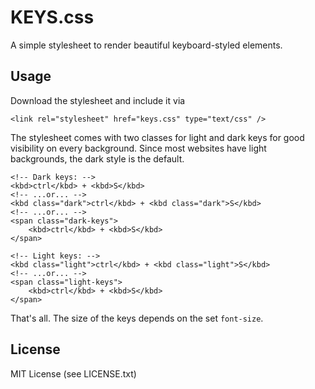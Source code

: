 # KEYS.css

A simple stylesheet to render beautiful keyboard-styled elements.

## Usage

Download the stylesheet and include it via

    <link rel="stylesheet" href="keys.css" type="text/css" />
    
The stylesheet comes with two classes for light and dark keys for good visibility on every background. Since most websites have light backgrounds, the dark style is the default.

    <!-- Dark keys: -->
    <kbd>ctrl</kbd> + <kbd>S</kbd>
    <!-- ...or... -->
    <kbd class="dark">ctrl</kbd> + <kbd class="dark">S</kbd>
    <!-- ...or... -->
    <span class="dark-keys">
        <kbd>ctrl</kbd> + <kbd>S</kbd>
    </span>
    
    <!-- Light keys: -->
    <kbd class="light">ctrl</kbd> + <kbd class="light">S</kbd>
    <!-- ...or... -->
    <span class="light-keys">
        <kbd>ctrl</kbd> + <kbd>S</kbd>
    </span>
    
That's all. The size of the keys depends on the set `font-size`.

## License

MIT License (see LICENSE.txt)
